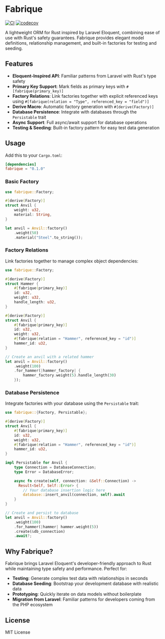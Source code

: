 # Fabrique

[![CI](https://github.com/robinstraub/fabrique/actions/workflows/ci.yml/badge.svg)](https://github.com/robinstraub/fabrique/actions/workflows/ci.yml)
[![codecov](https://codecov.io/gh/robinstraub/fabrique/graph/badge.svg?token=5zZr9fVZyz)](https://codecov.io/gh/robinstraub/fabrique)

A lightweight ORM for Rust inspired by Laravel Eloquent, combining ease of use
with Rust's safety guarantees. Fabrique provides elegant model definitions,
relationship management, and built-in factories for testing and seeding.

## Features

- **Eloquent-Inspired API**: Familiar patterns from Laravel with Rust's type safety
- **Primary Key Support**: Mark fields as primary keys with `#[fabrique(primary_key)]`
- **Factory Relations**: Link factories together with explicit referenced keys
using `#[fabrique(relation = "Type", referenced_key = "field")]`
- **Derive Macro**: Automatic factory generation with `#[derive(Factory)]`
- **Database Persistence**: Integrate with databases through the `Persistable` trait
- **Async Support**: Full async/await support for database operations
- **Testing & Seeding**: Built-in factory pattern for easy test data generation

## Usage

Add this to your `Cargo.toml`:

```toml
[dependencies]
fabrique = "0.1.0"
```

### Basic Factory

```rust
use fabrique::Factory;

#[derive(Factory)]
struct Anvil {
    weight: u32,
    material: String,
}

let anvil = Anvil::factory()
    .weight(50)
    .material("Steel".to_string());
```

### Factory Relations

Link factories together to manage complex object dependencies:

```rust
use fabrique::Factory;

#[derive(Factory)]
struct Hammer {
    #[fabrique(primary_key)]
    id: u32,
    weight: u32,
    handle_length: u32,
}

#[derive(Factory)]
struct Anvil {
    #[fabrique(primary_key)]
    id: u32,
    weight: u32,
    #[fabrique(relation = "Hammer", referenced_key = "id")]
    hammer_id: u32,
}

// Create an anvil with a related hammer
let anvil = Anvil::factory()
    .weight(100)
    .for_hammer(|hammer_factory| {
        hammer_factory.weight(5).handle_length(30)
    });
```

### Database Persistence

Integrate factories with your database using the `Persistable` trait:

```rust
use fabrique::{Factory, Persistable};

#[derive(Factory)]
struct Anvil {
    #[fabrique(primary_key)]
    id: u32,
    weight: u32,
    #[fabrique(relation = "Hammer", referenced_key = "id")]
    hammer_id: u32,
}

impl Persistable for Anvil {
    type Connection = DatabaseConnection;
    type Error = DatabaseError;

    async fn create(self, connection: &Self::Connection) ->
      Result<Self, Self::Error> {
        // Your database insertion logic here
        database::insert_anvil(connection, self).await
    }
}

// Create and persist to database
let anvil = Anvil::factory()
    .weight(100)
    .for_hammer(|hammer| hammer.weight(5))
    .create(&db_connection)
    .await?;
```

## Why Fabrique?

Fabrique brings Laravel Eloquent's developer-friendly approach to Rust while
maintaining type safety and performance. Perfect for:

- **Testing**: Generate complex test data with relationships in seconds
- **Database Seeding**: Bootstrap your development database with realistic data
- **Prototyping**: Quickly iterate on data models without boilerplate
- **Migration from Laravel**: Familiar patterns for developers coming from the
PHP ecosystem

## License

MIT License
